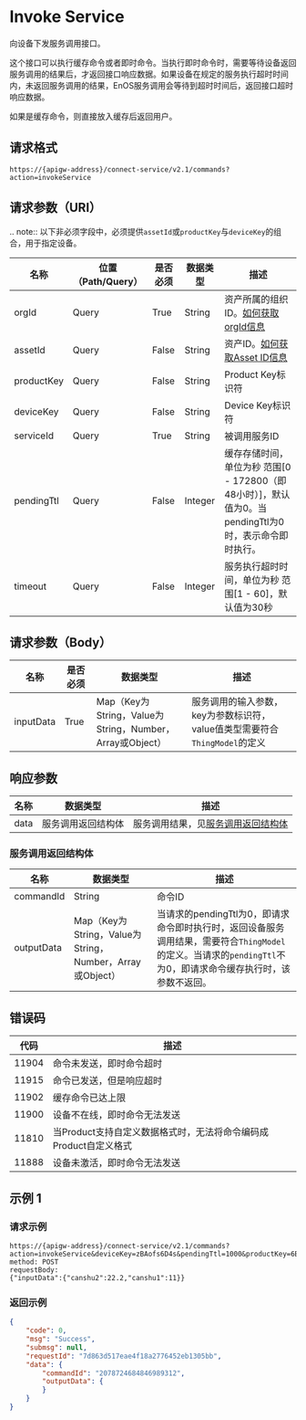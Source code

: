 # Invoke Service

向设备下发服务调用接口。

这个接口可以执行缓存命令或者即时命令。当执行即时命令时，需要等待设备返回服务调用的结果后，才返回接口响应数据。如果设备在规定的服务执行超时时间内，未返回服务调用的结果，EnOS服务调用会等待到超时时间后，返回接口超时响应数据。

如果是缓存命令，则直接放入缓存后返回用户。

## 请求格式

```
https://{apigw-address}/connect-service/v2.1/commands?action=invokeService
```

## 请求参数（URI）

.. note:: 以下非必须字段中，必须提供`assetId`或`productKey`与`deviceKey`的组合，用于指定设备。

| 名称          | 位置（Path/Query） | 是否必须 | 数据类型 | 描述      |
|---------------|------------------|----------|-----------|--------------|
| orgId         | Query            | True     | String    | 资产所属的组织ID。[如何获取orgId信息](/docs/api/zh_CN/latest/api_faqs#id-orgid-orgid)                |
| assetId  | Query            | False   | String         | 资产ID。[如何获取Asset ID信息](/docs/api/zh_CN/latest/api_faqs.html#asset-id-assetid-assetid) |
| productKey | Query          | False       | String       | Product Key标识符      |
| deviceKey | Query           | False      | String       | Device Key标识符|
| serviceId      | Query| True | String    | 被调用服务ID|
| pendingTtl     | Query| False| Integer    | 缓存存储时间，单位为秒 范围[0 - 172800（即48小时）]，默认值为0。当pendingTtl为0时，表示命令即时执行。 |
| timeout        | Query| False         | Integer    | 服务执行超时时间，单位为秒 范围[1 - 60]，默认值为30秒|

## 请求参数（Body）

| 名称          | 是否必须 | 数据类型 | 描述      |
|-----------|---------------|-------------------|----------|
| inputData | True| Map（Key为String，Value为String，Number，Array或Object） | 服务调用的输入参数，key为参数标识符，value值类型需要符合`ThingModel`的定义 |




## 响应参数

| 名称| 数据类型 | 描述         |
|-------------|-------------------|-----------------------------|
| data |  服务调用返回结构体       | 服务调用结果，见[服务调用返回结构体](/docs/api/zh_CN/latest/connect/invoke_service.html#id4) |


### 服务调用返回结构体

| 名称| 数据类型 | 描述         |
|-------------|-------------------|-----------------------------|
| commandId  | String| 命令ID|
| outputData | Map（Key为String，Value为String，Number，Array或Object） | 当请求的pendingTtl为0，即请求命令即时执行时，返回设备服务调用结果，需要符合`ThingModel`的定义。当请求的`pendingTtl`不为0，即请求命令缓存执行时，该参数不返回。 |

## 错误码

| 代码  | 描述                                                     |
|-------|------------------------------------------------------------------|
| 11904 | 命令未发送，即时命令超时                         |
| 11915 | 命令已发送，但是响应超时                  |
| 11902 | 缓存命令已达上限                                   |
| 11900 | 设备不在线，即时命令无法发送                                     |
| 11810 | 当Product支持自定义数据格式时，无法将命令编码成Product自定义格式 |
| 11888 | 设备未激活，即时命令无法发送                        |


## 示例 1

### 请求示例

```
https://{apigw-address}/connect-service/v2.1/commands?action=invokeService&deviceKey=zBAofs6D4s&pendingTtl=1000&productKey=6Bt59ySj&serviceId=identifier&orgId=o15535059999891&timeout=30
method: POST
requestBody:
{"inputData":{"canshu2":22.2,"canshu1":11}}
```

### 返回示例

```json
{
    "code": 0,
    "msg": "Success",
    "submsg": null,
    "requestId": "7d863d517eae4f18a2776452eb1305bb",
    "data": {
        "commandId": "2078724684846989312",
        "outputData": {
        }
    }
}
```

